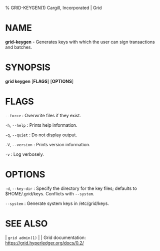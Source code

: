 % GRID-KEYGEN(1) Cargill, Incorporated | Grid

<!--
  Copyright 2021 Cargill Incorporated
  Licensed under Creative Commons Attribution 4.0 International License
  https://creativecommons.org/licenses/by/4.0/
-->

NAME
====

**grid-keygen** - Generates keys with which the user can sign transactions and batches.

SYNOPSIS
========

**grid keygen** \[**FLAGS**\] \[**OPTIONS**\]

FLAGS
=====

`--force`
: Overwrite files if they exist.

`-h`, `--help`
: Prints help information.

`-q`, `--quiet`
: Do not display output.

`-V`, `--version`
: Prints version information.

`-v`
: Log verbosely.

OPTIONS
=======

`-d`, `--key-dir`
: Specify the directory for the key files; 
  defaults to $HOME/.grid/keys. Conflicts with `--system`.

`--system`
: Generate system keys in /etc/grid/keys.

SEE ALSO
========
| `grid admin(1)`
|
| Grid documentation: https://grid.hyperledger.org/docs/0.2/
